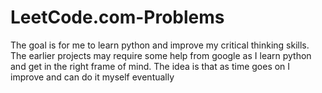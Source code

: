 # LeetCode.com-Problems

The goal is for me to learn python and improve my critical thinking skills. The earlier projects may require some help from google as I learn python and get in the right frame of mind. The idea is that as time goes on I improve and can do it myself eventually
